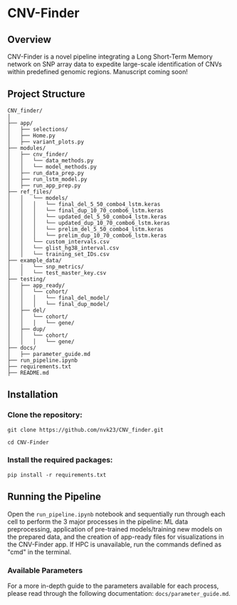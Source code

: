 # CNV-Finder
 
## Overview
CNV-Finder is a novel pipeline integrating a Long Short-Term Memory network on SNP array data to expedite large-scale identification of CNVs within predefined genomic regions. Manuscript coming soon!

## Project Structure
```
CNV_finder/
│
├── app/
│   ├── selections/
│   ├── Home.py
│   ├── variant_plots.py
├── modules/
│   ├── cnv_finder/
│   │   └── data_methods.py
│   │   └── model_methods.py
│   ├── run_data_prep.py
│   ├── run_lstm_model.py
│   ├── run_app_prep.py
├── ref_files/
│   │   └── models/
│   │   │   └── final_del_5_50_combo4_lstm.keras
│   │   │   └── final_dup_10_70_combo6_lstm.keras
│   │   │   └── updated_del_5_50_combo4_lstm.keras
│   │   │   └── updated_dup_10_70_combo6_lstm.keras
│   │   │   └── prelim_del_5_50_combo4_lstm.keras
│   │   │   └── prelim_dup_10_70_combo6_lstm.keras
│   │   └── custom_intervals.csv
│   │   └── glist_hg38_interval.csv
│   │   └── training_set_IDs.csv
├── example_data/
│   │   └── snp_metrics/
│   │   └── test_master_key.csv
├── testing/
│   ├── app_ready/
│   │   └── cohort/
│   │   │   └── final_del_model/
│   │   │   └── final_dup_model/
│   ├── del/
│   │   └── cohort/
│   │   │   └── gene/
│   ├── dup/
│   │   └── cohort/
│   │   │   └── gene/
├── docs/
│   ├── parameter_guide.md
├── run_pipeline.ipynb
├── requirements.txt
├── README.md
```

## Installation
### Clone the repository:

````
git clone https://github.com/nvk23/CNV_finder.git

cd CNV-Finder
````

### Install the required packages:

````
pip install -r requirements.txt
````

## Running the Pipeline
Open the `run_pipeline.ipynb` notebook and sequentially run through each cell to perform the 3 major processes in the pipeline: ML data preprocessing, application of pre-trained models/training new models on the prepared data, and the creation of app-ready files for visualizations in the CNV-Finder app. If HPC is unavailable, run the commands defined as "cmd" in the terminal. 

### Available Parameters
For a more in-depth guide to the parameters available for each process, please read through the following documentation: `docs/parameter_guide.md`. 